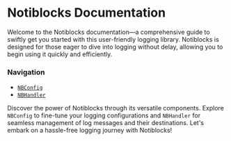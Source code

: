 # Notiblocks Documentation

Welcome to the Notiblocks documentation—a comprehensive guide to swiftly get you started with this user-friendly logging library. Notiblocks is designed for those eager to dive into logging without delay, allowing you to begin using it quickly and efficiently.

### Navigation
* [`NBConfig`](/docs/documented/nbconfig.md)
* [`NBHandler`](/docs/documented/nbhandler.md)

Discover the power of Notiblocks through its versatile components. Explore `NBConfig` to fine-tune your logging configurations and `NBHandler` for seamless management of log messages and their destinations. Let's embark on a hassle-free logging journey with Notiblocks!
